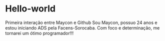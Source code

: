 # Hello-world
Primeira interação entre Maycon e Github
Sou Maycon, possuo 24 anos e estou iniciando ADS pela Facens-Sorocaba. Com foco e determinação, me tornarei um ótimo programador!!!
